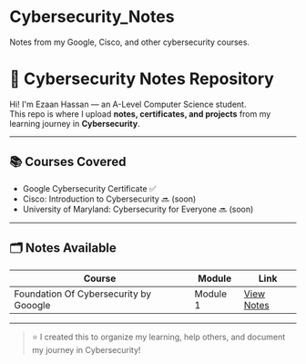 # Cybersecurity_Notes
Notes from my Google, Cisco, and other cybersecurity courses.
# 🔐 Cybersecurity Notes Repository

Hi! I'm Ezaan Hassan — an A-Level Computer Science student.  
This repo is where I upload **notes, certificates, and projects** from my learning journey in **Cybersecurity**.

---

## 📚 Courses Covered

- Google Cybersecurity Certificate ✅
- Cisco: Introduction to Cybersecurity 🔜 (soon)
- University of Maryland: Cybersecurity for Everyone 🔜 (soon)

---

## 🗂️ Notes Available

| Course | Module | Link |
|--------|--------|------|
| Foundation Of Cybersecurity by Gooogle | Module 1 | [View Notes](./Google_Cybersecurity/Module1_Notes.md) |

---

> ⭐ I created this to organize my learning, help others, and document my journey in Cybersecurity!

